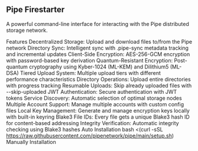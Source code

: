 ## Pipe Firestarter

A powerful command-line interface for interacting with the Pipe distributed storage network.

Features
Decentralized Storage: Upload and download files to/from the Pipe network
Directory Sync: Intelligent sync with .pipe-sync metadata tracking and incremental updates
Client-Side Encryption: AES-256-GCM encryption with password-based key derivation
Quantum-Resistant Encryption: Post-quantum cryptography using Kyber-1024 (ML-KEM) and Dilithium5 (ML-DSA)
Tiered Upload System: Multiple upload tiers with different performance characteristics
Directory Operations: Upload entire directories with progress tracking
Resumable Uploads: Skip already uploaded files with --skip-uploaded
JWT Authentication: Secure authentication with JWT tokens
Service Discovery: Automatic selection of optimal storage nodes
Multiple Account Support: Manage multiple accounts with custom config files
Local Key Management: Generate and manage encryption keys locally with built-in keyring
Blake3 File IDs: Every file gets a unique Blake3 hash ID for content-based addressing
Integrity Verification: Automatic integrity checking using Blake3 hashes
Auto Installation
bash <(curl -sSL https://raw.githubusercontent.com/pipenetwork/pipe/main/setup.sh)
Manually Installation
